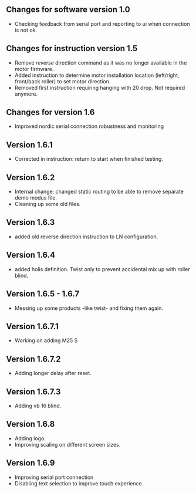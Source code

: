 ## Changes for software version 1.0

- Checking feedback from serial port and reporting to ui when connection is not ok.

## Changes for instruction version 1.5

- Remove _reverse_ direction command as it was no longer available in the motor firmware.
- Added instruction to determine motor installation location (left/right, front/back roller) to set motor direction.
- Removed first instruction requiring hanging with 20 drop. Not required anymore.

## Changes for version 1.6

- Improved nordic serial connection robustness and monitoring

## Version 1.6.1

- Corrected in instruction: return to start when finished testing.

## Version 1.6.2

- Internal change: changed static routing to be able to remove separate demo modus file.
- Cleaning up some old files.

## Version 1.6.3

- added old reverse direction instruction to LN configuration.

## Version 1.6.4

- added holis definition. Twist only to prevent accidental mix up with roller blind.

## Version 1.6.5 - 1.6.7

- Messing up some products -like twist- and fixing them again.

## Version 1.6.7.1

- Working on adding M25 S

## Version 1.6.7.2

- Adding longer delay after reset.

## Version 1.6.7.3

- Adding vb 16 blind.

## Version 1.6.8

- Adding logo.
- Improving scaling on different screen sizes.

## Version 1.6.9

- Improving serial port connection
- Disabling text selection to improve touch experience.